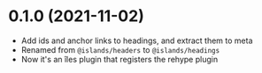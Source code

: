 # 0.1.0 (2021-11-02)

- Add ids and anchor links to headings, and extract them to meta
- Renamed from `@islands/headers` to `@islands/headings`
- Now it's an îles plugin that registers the rehype plugin

